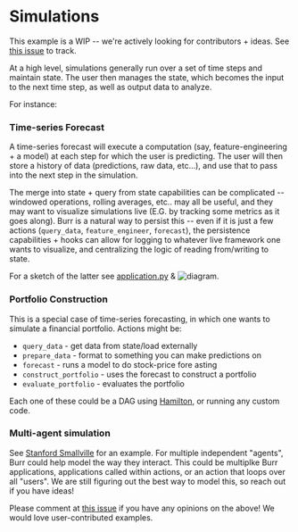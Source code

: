 <!--
     Licensed to the Apache Software Foundation (ASF) under one
     or more contributor license agreements.  See the NOTICE file
     distributed with this work for additional information
     regarding copyright ownership.  The ASF licenses this file
     to you under the Apache License, Version 2.0 (the
     "License"); you may not use this file except in compliance
     with the License.  You may obtain a copy of the License at

       http://www.apache.org/licenses/LICENSE-2.0

     Unless required by applicable law or agreed to in writing,
     software distributed under the License is distributed on an
     "AS IS" BASIS, WITHOUT WARRANTIES OR CONDITIONS OF ANY
     KIND, either express or implied.  See the License for the
     specific language governing permissions and limitations
     under the License.
-->

# Simulations

This example is a WIP -- we're actively looking for contributors + ideas. See [this issue](https://github.com/DAGWorks-Inc/burr/issues/136) to track.

At a high level, simulations generally run over a set of time steps and maintain state. The user then manages the state, which becomes
the input to the next time step, as well as output data to analyze.

For instance:

### Time-series Forecast
A time-series forecast will execute a computation (say, feature-engineering + a model) at each step for which the user is predicting. The
user will then store a history of data (predictions, raw data, etc...), and use that to pass into the next step in the simulation.

The merge into state + query from state capabilities can be complicated -- windowed operations, rolling averages, etc.. may all be useful,
and they may want to visualize simulations live (E.G. by tracking some metrics as it goes along). Burr is a natural way to persist this -- even
if it is just a few actions (`query_data`, `feature_engineer`, `forecast`), the persistence capabilities + hooks can allow
for logging to whatever live framework one wants to visualize, and centralizing the logic of reading from/writing to state.

For a sketch of the latter see [application.py](./application.py) & ![diagram](./statemachine.png).


### Portfolio Construction

This is a special case of time-series forecasting, in which one wants to simulate a financial portfolio. Actions might be:
- `query_data` - get data from state/load externally
- `prepare_data` - format to something you can make predictions on
- `forecast` - runs a model to do stock-price fore asting
- `construct_portfolio` - uses the forecast to construct a portfolio
- `evaluate_portfolio` - evaluates the portfolio

Each one of these could be a DAG using [Hamilton](https://github.com/dagworks-inc/hamilton), or running any custom code.

### Multi-agent simulation

See [Stanford Smallville](https://hai.stanford.edu/news/computational-agents-exhibit-believable-humanlike-behavior) for an example.
For multiple independent "agents", Burr could help model the way they interact. This could be multiplke Burr applications, applications called within
actions, or an action that loops over all "users". We are still figuring out the best way to model this, so reach out if you have ideas!


Please comment at [this issue](https://github.com/DAGWorks-Inc/burr/issues/136) if you have any opinions on the above! We would love user-contributed examples.
